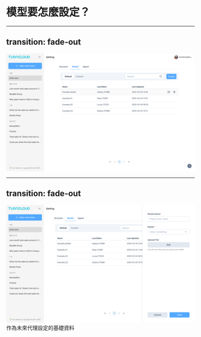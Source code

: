 <div class="flex flex-col justify-center items-center w-full h-full relative">
  <h1 class="title">模型要怎麼設定？</h1>
</div>

---
transition: fade-out
---

<div class="w-full h-full flex justify-center items-center relative">
  <img class="w-full h-full object-contain" src="/images/model-setting/01.png">
  <Mark type="circle" :at="1" width="70" height="40" top="70" right="115" />
</div>


---
transition: fade-out
---

<div class="w-full h-full flex justify-center items-center relative">
  <img class="w-full h-full object-contain" src="/images/model-setting/02.png">
</div>

<div v-click class="absolute top-[300px] right-20">
  作為未來代理設定的基礎資料
</div>

